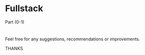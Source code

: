 # Fullstack 

Part (0-1)

#

Feel free for any suggestions, recommendations or improvements.

THANKS
